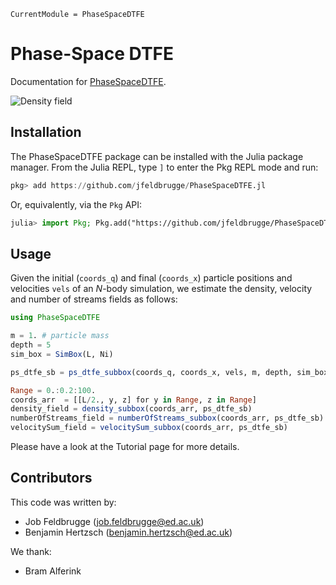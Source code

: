 ```@meta
CurrentModule = PhaseSpaceDTFE
```

# Phase-Space DTFE

Documentation for [PhaseSpaceDTFE](https://github.com/jfeldbrugge/PhaseSpaceDTFE.jl).

![Density field](assets/figures/density.png)

## Installation

The PhaseSpaceDTFE package can be installed with the Julia package manager.
From the Julia REPL, type `]` to enter the Pkg REPL mode and run:

```julia
pkg> add https://github.com/jfeldbrugge/PhaseSpaceDTFE.jl
```

Or, equivalently, via the `Pkg` API:

```julia
julia> import Pkg; Pkg.add("https://github.com/jfeldbrugge/PhaseSpaceDTFE.jl")
```

## Usage
Given the initial (`coords_q`) and final (`coords_x`) particle positions and velocities `vels` of an $N$-body simulation, we estimate the density, velocity and number of streams fields as follows:

```julia
using PhaseSpaceDTFE

m = 1. # particle mass
depth = 5
sim_box = SimBox(L, Ni)

ps_dtfe_sb = ps_dtfe_subbox(coords_q, coords_x, vels, m, depth, sim_box)

Range = 0.:0.2:100.
coords_arr  = [[L/2., y, z] for y in Range, z in Range]
density_field = density_subbox(coords_arr, ps_dtfe_sb)
numberOfStreams_field = numberOfStreams_subbox(coords_arr, ps_dtfe_sb)
velocitySum_field = velocitySum_subbox(coords_arr, ps_dtfe_sb)
```

Please have a look at the Tutorial page for more details.

## Contributors
This code was written by:
* Job Feldbrugge ([job.feldbrugge@ed.ac.uk](job.feldbrugge@ed.ac.uk))
* Benjamin Hertzsch ([benjamin.hertzsch@ed.ac.uk](benjamin.hertzsch@ed.ac.uk))

We thank:
* Bram Alferink